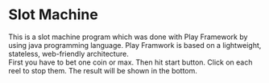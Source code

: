 # Slot Machine
This is a slot machine program which was done with Play Framework by using java programming language.
Play Framwork is based on a lightweight, stateless, web-friendly architecture.  
First you have to bet one coin or max. Then hit start button. Click on each reel to stop them. The result will be shown in the bottom. 
